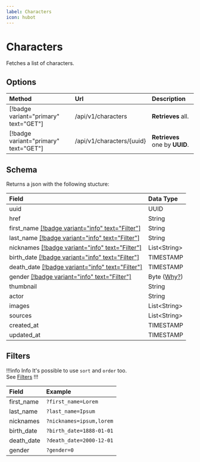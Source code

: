 ```yaml
---
label: Characters
icon: hubot
---
```


# Characters

Fetches a list of characters.

## Options

| Method                                | Url                         | Description                    |
| :------------------------------------ | :-------------------------- | :----------------------------- |
| [!badge variant="primary" text="GET"] | /api/v1/characters          | **Retrieves** all.             |
| [!badge variant="primary" text="GET"] | /api/v1/characters/\{uuid\} | **Retrieves** one by **UUID**. |

## Schema

Returns a json with the following stucture:

| Field                                                        | Data Type                                |
| :----------------------------------------------------------- | :--------------------------------------- |
| uuid                                                         | UUID                                     |
| href                                                         | String                                   |
| first_name [[!badge variant="info" text="Filter"]](#filters) | String                                   |
| last_name [[!badge variant="info" text="Filter"]](#filters)  | String                                   |
| nicknames [[!badge variant="info" text="Filter"]](#filters)  | List\<String\>                           |
| birth_date [[!badge variant="info" text="Filter"]](#filters) | TIMESTAMP                                |
| death_date [[!badge variant="info" text="Filter"]](#filters) | TIMESTAMP                                |
| gender [[!badge variant="info" text="Filter"]](#filters)     | Byte ([Why?](../Guides/ISO-IEC-5218.md)) |
| thumbnail                                                    | String                                   |
| actor                                                        | String                                   |
| images                                                       | List\<String\>                           |
| sources                                                      | List\<String\>                           |
| created_at                                                   | TIMESTAMP                                |
| updated_at                                                   | TIMESTAMP                                |

## Filters

!!!info Info
It's possible to use `sort` and `order` too. \
See [Filters](../Guides/Filters.md)
!!!

| Field      | Example                  |
| :--------- | :----------------------- |
| first_name | `?first_name=Lorem`      |
| last_name  | `?last_name=Ipsum`       |
| nicknames  | `?nicknames=ipsum,lorem` |
| birth_date | `?birth_date=1888-01-01` |
| death_date | `?death_date=2000-12-01` |
| gender     | `?gender=0`              |
